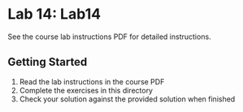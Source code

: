 # Lab 14: Lab14

See the course lab instructions PDF for detailed instructions.

## Getting Started

1. Read the lab instructions in the course PDF
2. Complete the exercises in this directory
3. Check your solution against the provided solution when finished
